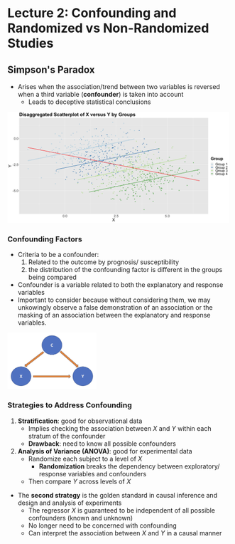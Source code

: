 # Lecture 2: Confounding and Randomized vs Non-Randomized Studies

## Simpson's Paradox

- Arises when the association/trend between two variables is reversed when a third variable (**confounder**) is taken into account
  - Leads to deceptive statistical conclusions

<img src="images/2_sp_eg.png" width="500">

### Confounding Factors

- Criteria to be a confounder:
  1. Related to the outcome by prognosis/ susceptibility
  2. the distribution of the confounding factor is different in the groups being compared
- Confounder is a variable related to both the explanatory and response variables
- Important to consider because without considering them, we may unkowingly observe a false demonstration of an association or the masking of an association between the explanatory and response variables.

<img src="images/2_cofounder.png" width="200">

### Strategies to Address Confounding

1. **Stratification**: good for observational data
   - Implies checking the association between $X$ and $Y$ within each stratum of the confounder
   - **Drawback**: need to know all possible confounders
2. **Analysis of Variance (ANOVA)**: good for experimental data
   - Randomize each subject to a level of $X$
     - **Randomization** breaks the dependency between exploratory/ response variables and confounders
   - Then compare $Y$ across levels of $X$
     </br>

- The **second strategy** is the golden standard in causal inference and design and analysis of experiments
  - The regressor $X$ is guaranteed to be independent of all possible confounders (known and unknown)
  - No longer need to be concerned with confounding
  - Can interpret the association between $X$ and $Y$ in a causal manner
